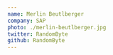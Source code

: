 ```yaml
---
name: Merlin Beutlberger
company: SAP
photo: ./merlin-beutlberger.jpg
twitter: RandomByte
github: RandomByte
---
```

